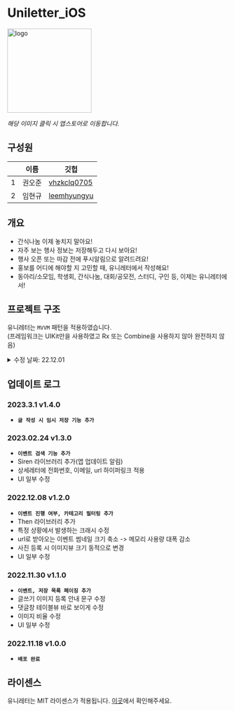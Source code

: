 # Uniletter_iOS

<a href="https://apps.apple.com/kr/app/%EC%9C%A0%EB%8B%88%EB%A0%88%ED%84%B0/id6444344639"><img width="192" alt="logo" src="https://user-images.githubusercontent.com/75382687/176232693-a045051f-e9ae-40a5-a24a-3690a81f5b11.png"></a>

_해당 이미지 클릭 시 앱스토어로 이동합니다._

## 구성원

||이름|깃헙|
|---|---|---|
|1|권오준|<a href=https://github.com/vhzkclq0705> vhzkclq0705 </a>|
|2|임현규|<a href=https://github.com/leemhyungyu> leemhyungyu </a>|

## 개요

- 간식나눔 이제 놓치지 말아요!
- 자주 보는 행사 정보는 저장해두고 다시 보아요!
- 행사 오픈 또는 마감 전에 푸시알림으로 알려드려요!
- 홍보를 어디에 해야할 지 고민할 때, 유니레터에서 작성해요!
- 동아리/소모임, 학생회, 간식나눔, 대회/공모전, 스터디, 구인 등, 이제는 유니레터에서!

## 프로젝트 구조

유니레터는 `MVVM` 패턴을 적용하였습니다.   
(프레임워크는 UIKit만을 사용하였고 Rx 또는 Combine을 사용하지 않아 완전하지 않음)

<details>
  <summary> 수정 날짜: 22.12.01 </summary>
  <div markdown="0">

### Uniletter

> Supporting Files
>> Info.plist와 소셜 로그인, 푸시 알림 등을 위한 Entity 파일

> Resources
>> 이미지, 아이콘을 위한 Assets

> Sources
>> Managers
>>> 로그인 관련 파일들.

>> Presentation
>>> 여러 화면의 View, ViewController, ViewModel 파일들

>> CustomView
>>> 여러 화면에서 쓰이는 Costom View, ViewController 파일들

>> Utilities
>>> 유틸리티(Custom Enum, DateFormatter 등) 파일들

>> Model
>>> 다양한 Model 구조체 파일들

>> Networking
>>> 네트워킹 파일들

>> Extensions
>>> 다양한 class의 확장 파일들

>> AppDelegate

>> SceneDelegate

  </div>
</details>

## 업데이트 로그

### 2023.3.1 v1.4.0
- <b>`글 작성 시 임시 저장 기능 추가`</b>

### 2023.02.24 v1.3.0
- <b>`이벤트 검색 기능 추가`</b>
- Siren 라이브러리 추가(앱 업데이트 알림)
- 상세레터에 전화번호, 이메일, url 하이퍼링크 적용
- UI 일부 수정

### 2022.12.08 v1.2.0
- <b>`이벤트 진행 여부, 카테고리 필터링 추가`</b>
- Then 라이브러리 추가
- 특정 상황에서 발생하는 크래시 수정
- url로 받아오는 이벤트 썸네일 크기 축소 -> 메모리 사용량 대폭 감소
- 사진 등록 시 이미지뷰 크기 동적으로 변경
- UI 일부 수정


### 2022.11.30 v1.1.0
- <b>`이벤트, 저장 목록 페이징 추가`</b>
- 글쓰기 이미지 등록 안내 문구 수정
- 댓글창 테이블뷰 바로 보이게 수정
- 이미지 비율 수정
- UI 일부 수정

### 2022.11.18 v1.0.0
- <b>`배포 완료`</b>

## 라이센스
유니레터는 MIT 라이센스가 적용됩니다. [이곳](/LICENSE)에서 확인해주세요.
